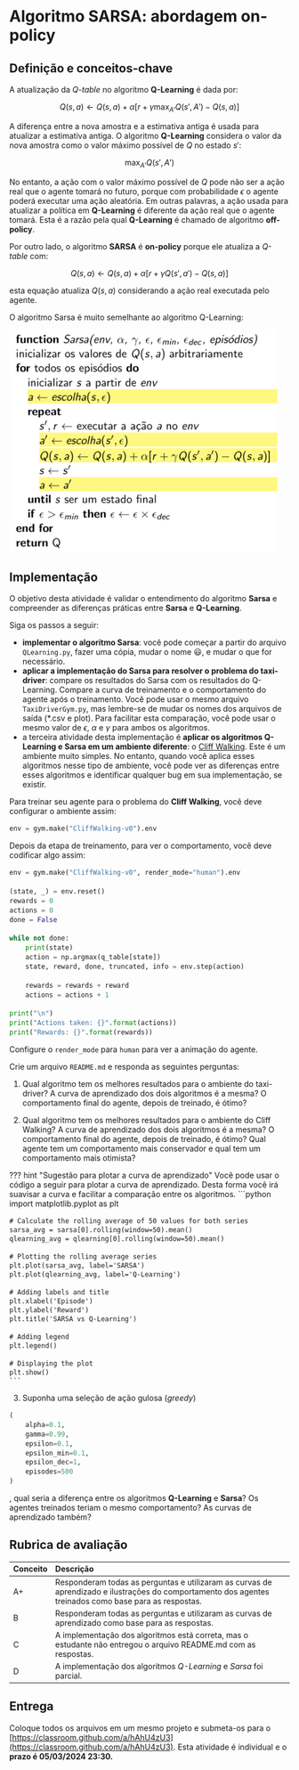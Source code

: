 # Algoritmo SARSA: abordagem on-policy
    
## Definição e conceitos-chave

A atualização da *Q-table* no algoritmo **Q-Learning** é dada por:

$$
Q(s,a) \leftarrow Q(s,a) + \alpha [r +\gamma \max_{A'}{Q(s', A')} - Q(s,a)]
$$

A diferença entre a nova amostra e a estimativa antiga é usada para atualizar a estimativa antiga. O algoritmo **Q-Learning** considera o valor da nova amostra como o valor máximo possível de $Q$ no estado $s'$: 

$$
\max_{A'}{Q(s', A')}
$$

No entanto, a ação com o valor máximo possível de $Q$ pode não ser a ação real que o agente tomará no futuro, porque com probabilidade $\epsilon$ o agente poderá executar uma ação aleatória. Em outras palavras, a ação usada para atualizar a política em **Q-Learning** é diferente da ação real que o agente tomará. Esta é a razão pela qual **Q-Learning** é chamado de algoritmo **off-policy**. 

Por outro lado, o algoritmo **SARSA** é **on-policy** porque ele atualiza a *Q-table* com:

$$
Q(s,a) \leftarrow Q(s,a) + \alpha [r +\gamma Q(s', a') - Q(s,a)]
$$

esta equação atualiza $Q(s,a)$ considerando a ação real executada pelo agente.

O algoritmo Sarsa é muito semelhante ao algoritmo Q-Learning:

<img src="figures/sarsa.png" alt="Sarsa algorithm" style="height: 400px;"/>

## Implementação

O objetivo desta atividade é validar o entendimento do algoritmo **Sarsa** e compreender as diferenças práticas entre **Sarsa** e **Q-Learning**.

Siga os passos a seguir:

* **implementar o algoritmo Sarsa**: você pode começar a partir do arquivo `QLearning.py`, fazer uma cópia, mudar o nome :smiley:, e mudar o que for necessário.
* **aplicar a implementação do Sarsa para resolver o problema do taxi-driver**:  compare os resultados do Sarsa com os resultados do Q-Learning. Compare a curva de treinamento e o comportamento do agente após o treinamento. Você pode usar o mesmo arquivo `TaxiDriverGym.py`, mas lembre-se de mudar os nomes dos arquivos de saída (*.csv e plot). Para facilitar esta comparação, você pode usar o mesmo valor de $\epsilon$, $\alpha$ e $\gamma$ para ambos os algoritmos.
* a terceira atividade desta implementação é **aplicar os algoritmos Q-Learning e Sarsa em um ambiente diferente**: o [Cliff Walking](https://gymnasium.farama.org/environments/toy_text/cliff_walking/). Este é um ambiente muito simples. No entanto, quando você aplica esses algoritmos nesse tipo de ambiente, você pode ver as diferenças entre esses algoritmos e identificar qualquer bug em sua implementação, se existir.

Para treinar seu agente para o problema do **Cliff Walking**, você deve configurar o ambiente assim:

```python
env = gym.make("CliffWalking-v0").env
```

Depois da etapa de treinamento, para ver o comportamento, você deve codificar algo assim:

```python
env = gym.make("CliffWalking-v0", render_mode="human").env

(state, _) = env.reset()
rewards = 0
actions = 0
done = False
    
while not done:
    print(state)
    action = np.argmax(q_table[state])
    state, reward, done, truncated, info = env.step(action)

    rewards = rewards + reward
    actions = actions + 1

print("\n")
print("Actions taken: {}".format(actions))
print("Rewards: {}".format(rewards))
```

Configure o `render_mode` para `human` para ver a animação do agente.

Crie um arquivo `README.md` e responda as seguintes perguntas:

1. Qual algoritmo tem os melhores resultados para o ambiente do taxi-driver? A curva de aprendizado dos dois algoritmos é a mesma? O comportamento final do agente, depois de treinado, é ótimo? 

2. Qual algoritmo tem os melhores resultados para o ambiente do Cliff Walking? A curva de aprendizado dos dois algoritmos é a mesma? O comportamento final do agente, depois de treinado, é ótimo? Qual agente tem um comportamento mais conservador e qual tem um comportamento mais otimista?

??? hint "Sugestão para plotar a curva de aprendizado"
    Você pode usar o código a seguir para plotar a curva de aprendizado. Desta forma você irá suavisar a curva e facilitar a comparação entre os algoritmos.
    ```python
    import matplotlib.pyplot as plt

    # Calculate the rolling average of 50 values for both series
    sarsa_avg = sarsa[0].rolling(window=50).mean()
    qlearning_avg = qlearning[0].rolling(window=50).mean()

    # Plotting the rolling average series
    plt.plot(sarsa_avg, label='SARSA')
    plt.plot(qlearning_avg, label='Q-Learning')

    # Adding labels and title
    plt.xlabel('Episode')
    plt.ylabel('Reward')
    plt.title('SARSA vs Q-Learning')

    # Adding legend
    plt.legend()

    # Displaying the plot
    plt.show()
    ```

3. Suponha uma seleção de ação gulosa (*greedy*) 

```python
(
    alpha=0.1, 
    gamma=0.99, 
    epsilon=0.1, 
    epsilon_min=0.1, 
    epsilon_dec=1, 
    episodes=500
)
```
, qual seria a diferença entre os algoritmos **Q-Learning** e **Sarsa**? Os agentes treinados teriam o mesmo comportamento? As curvas de aprendizado também? 


## Rubrica de avaliação

| Conceito | Descrição |
|:---------|:----------|
| A+       | Responderam todas as perguntas e utilizaram as curvas de aprendizado e ilustrações do comportamento dos agentes treinados como base para as respostas.|
| B        | Responderam todas as perguntas e utilizaram as curvas de aprendizado como base para as respostas. |
| C        | A implementação dos algoritmos está correta, mas o estudante não entregou o arquivo README.md com as respostas. |
| D        | A implementação dos algoritmos *Q-Learning* e *Sarsa* foi parcial. |


## Entrega

Coloque todos os arquivos em um mesmo projeto e submeta-os para o [https://classroom.github.com/a/hAhU4zU3](https://classroom.github.com/a/hAhU4zU3). Esta atividade é individual e o **prazo é 05/03/2024 23:30.**

<!-- usar este texto https://www.baeldung.com/cs/q-learning-vs-sarsa para comentar os resultados do cliff walking e as diferencas entre os algoritmos -->
<!-- usar o próprio livro do Sutton para comentar os resultados -->

